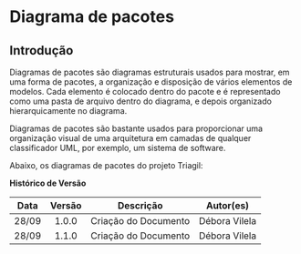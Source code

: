 # Diagrama de pacotes

## Introdução

Diagramas de pacotes são diagramas estruturais usados para mostrar, em uma forma de pacotes, a organização e disposição de vários elementos de modelos. Cada elemento é colocado dentro do pacote e é representado como uma pasta de arquivo dentro do diagrama, e depois organizado hierarquicamente no diagrama. <p>Diagramas de pacotes são bastante usados para proporcionar uma organização visual de uma arquitetura em camadas de qualquer classificador UML, por exemplo, um sistema de software.

Abaixo, os diagramas de pacotes do projeto Triagil:

**Histórico de Versão**

| Data | Versão | Descrição | Autor(es) |
| :---: | :---: | :---: | :---: |
| 28/09 | 1.0.0 | Criação do Documento | Débora Vilela |
| 28/09 | 1.1.0 | Criação do Documento | Débora Vilela |
